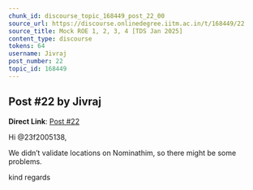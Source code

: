 ```yaml
---
chunk_id: discourse_topic_168449_post_22_00
source_url: https://discourse.onlinedegree.iitm.ac.in/t/168449/22
source_title: Mock ROE 1, 2, 3, 4 [TDS Jan 2025]
content_type: discourse
tokens: 64
username: Jivraj
post_number: 22
topic_id: 168449
---
```


## Post #22 by Jivraj

**Direct Link**: [Post #22](https://discourse.onlinedegree.iitm.ac.in/t/168449/22)

Hi @23f2005138,

We didn’t validate locations on Nominathim, so there might be some problems.

kind regards
